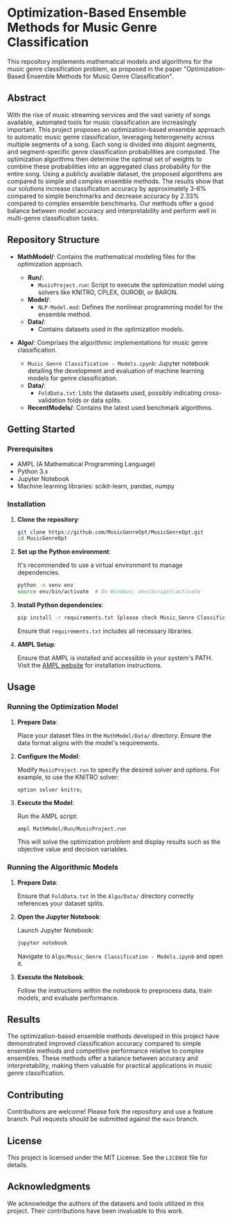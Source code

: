 # Optimization-Based Ensemble Methods for Music Genre Classification

This repository implements mathematical models and algorithms for the music genre classification problem, as proposed in the paper "Optimization-Based Ensemble Methods for Music Genre Classification".

## Abstract

With the rise of music streaming services and the vast variety of songs available, automated tools for music classification are increasingly important. This project proposes an optimization-based ensemble approach to automatic music genre classification, leveraging heterogeneity across multiple segments of a song. Each song is divided into disjoint segments, and segment-specific genre classification probabilities are computed. The optimization algorithms then determine the optimal set of weights to combine these probabilities into an aggregated class probability for the entire song. Using a publicly available dataset, the proposed algorithms are compared to simple and complex ensemble methods. The results show that our solutions increase classification accuracy by approximately 3-6% compared to simple benchmarks and decrease accuracy by 2.33% compared to complex ensemble benchmarks. Our methods offer a good balance between model accuracy and interpretability and perform well in multi-genre classification tasks.

## Repository Structure

- **MathModel/**: Contains the mathematical modeling files for the optimization approach.
  - **Run/**:
    - `MusicProject.run`: Script to execute the optimization model using solvers like KNITRO, CPLEX, GUROBI, or BARON. 
  - **Model/**:
    - `NLP-Model.mod`: Defines the nonlinear programming model for the ensemble method.
  - **Data/**:
    - Contains datasets used in the optimization models.

- **Algo/**: Comprises the algorithmic implementations for music genre classification.
  - `Music_Genre Classification - Models.ipynb`: Jupyter notebook detailing the development and evaluation of machine learning models for genre classification.
  - **Data/**:
    - `FoldData.txt`: Lists the datasets used, possibly indicating cross-validation folds or data splits. 
  - **RecentModels/**: Contains the latest used benchmark algorithms.
      
## Getting Started

### Prerequisites

- AMPL (A Mathematical Programming Language)
- Python 3.x
- Jupyter Notebook
- Machine learning libraries: scikit-learn, pandas, numpy

### Installation

1. **Clone the repository**:

   ```bash
   git clone https://github.com/MusicGenreOpt/MusicGenreOpt.git
   cd MusicGenreOpt
   ```

2. **Set up the Python environment**:

   It's recommended to use a virtual environment to manage dependencies.

   ```bash
   python -m venv env
   source env/bin/activate  # On Windows: env\Scripts\activate
   ```

3. **Install Python dependencies**:

   ```bash
   pip install -r requirements.txt (please check Music_Genre Classification - Models.ipynb)
   ```

   Ensure that `requirements.txt` includes all necessary libraries.

4. **AMPL Setup**:

   Ensure that AMPL is installed and accessible in your system's PATH. Visit the [AMPL website](https://ampl.com/) for installation instructions.

## Usage

### Running the Optimization Model

1. **Prepare Data**:

   Place your dataset files in the `MathModel/Data/` directory. Ensure the data format aligns with the model's requirements.

2. **Configure the Model**:

   Modify `MusicProject.run` to specify the desired solver and options. For example, to use the KNITRO solver:

   ```ampl
   option solver knitro;
   ```

3. **Execute the Model**:

   Run the AMPL script:

   ```bash
   ampl MathModel/Run/MusicProject.run
   ```

   This will solve the optimization problem and display results such as the objective value and decision variables.

### Running the Algorithmic Models

1. **Prepare Data**:

   Ensure that `FoldData.txt` in the `Algo/Data/` directory correctly references your dataset splits.

2. **Open the Jupyter Notebook**:

   Launch Jupyter Notebook:

   ```bash
   jupyter notebook
   ```

   Navigate to `Algo/Music_Genre Classification - Models.ipynb` and open it.

3. **Execute the Notebook**:

   Follow the instructions within the notebook to preprocess data, train models, and evaluate performance.

## Results

The optimization-based ensemble methods developed in this project have demonstrated improved classification accuracy compared to simple ensemble methods and competitive performance relative to complex ensembles. These methods offer a balance between accuracy and interpretability, making them valuable for practical applications in music genre classification.

## Contributing

Contributions are welcome! Please fork the repository and use a feature branch. Pull requests should be submitted against the `main` branch.

## License

This project is licensed under the MIT License. See the `LICENSE` file for details.

## Acknowledgments

We acknowledge the authors of the datasets and tools utilized in this project. Their contributions have been invaluable to this work.
